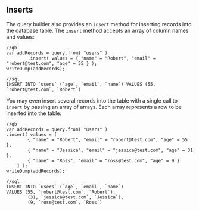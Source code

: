 ## Inserts

The query builder also provides an `insert` method for inserting records into the database table. The `insert` method accepts an array of column names and values:


```
//qb
var addRecords = query.from( "users" )
		.insert( values = { "name" = "Robert", "email" = "robert@test.com", "age" = 55 } );
writeDump(addRecords);

//sql
INSERT INTO `users` (`age`, `email`, `name`) VALUES (55, `robert@test.com`, `Robert`)
```
You may even insert several records into the table with a single call to `insert` by passing an array of arrays. Each array represents a row to be inserted into the table:


```
//qb
var addRecords = query.from( "users" )
.insert( values = [
		{ "name" = "Robert", "email" = "robert@test.com", "age" = 55 },
		{ "name" = "Jessica", "email" = "jessica@test.com", "age" = 31 },
		{ "name" = "Ross", "email" = "ross@test.com", "age" = 9 }
	] );
writeDump(addRecords);

//sql
INSERT INTO `users` (`age`, `email`, `name`) 
VALUES (55, `robert@test.com`, `Robert`),
		(31, `jessica@test.com`, `Jessica`),
		(9, `ross@test.com`, `Ross`)

```
